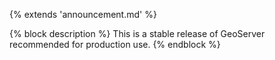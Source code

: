 {% extends 'announcement.md' %}

{% block description %}
This is a stable release of GeoServer recommended for production use.
{% endblock %}